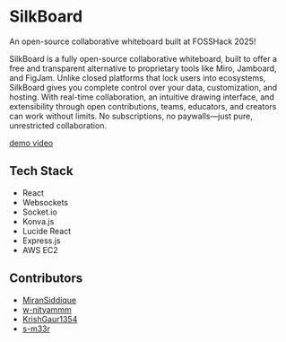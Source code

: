 # SilkBoard

An open-source collaborative whiteboard built at FOSSHack 2025!

SilkBoard is a fully open-source collaborative whiteboard, built to offer a free and transparent alternative to proprietary tools like Miro, Jamboard, and FigJam. Unlike closed platforms that lock users into ecosystems, SilkBoard gives you complete control over your data, customization, and hosting. With real-time collaboration, an intuitive drawing interface, and extensibility through open contributions, teams, educators, and creators can work without limits. No subscriptions, no paywalls—just pure, unrestricted collaboration.  

[demo video](https://youtu.be/FkRF3sd_Evg)  

## Tech Stack
- React
- Websockets
- Socket.io
- Konva.js
- Lucide React
- Express.js
- AWS EC2

## Contributors
- [MiranSiddique](https://github.com/MiranSiddique)
- [w-nityammm](https://github.com/w-nityammm)
- [KrishGaur1354](https://github.com/KrishGaur1354)
- [s-m33r](https://github.com/s-m33r)


